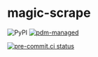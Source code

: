 # magic-scrape

![PyPI](https://img.shields.io/pypi/v/magic-scrape?logo=python&logoColor=%23cccccc)
[![pdm-managed](https://img.shields.io/badge/pdm-managed-blueviolet)](https://pdm.fming.dev)
<!-- [![build status](https://github.com/lmmx/magic-scrape/actions/workflows/main.yml/badge.svg)](https://github.com/lmmx/magic-scrape/actions/workflows/main.yml) -->
[![pre-commit.ci status](https://results.pre-commit.ci/badge/github/lmmx/magic-scrape/main.svg)](https://results.pre-commit.ci/latest/github/lmmx/magic-scrape/main)
